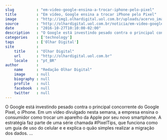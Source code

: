 ```yaml
---
slug          : "em-video-google-ensina-a-trocar-iphone-pelo-pixel"
title         : "Em vídeo, Google ensina a trocar iPhone pelo Pixel"
image         : "http://img1.olhardigital.uol.com.br/uploads/acervo_imagens/2016/10/20161027101303_660_420.jpg"
source        : "http://olhardigital.uol.com.br/noticia/em-video-google-ensina-a-trocar-iphone-pelo-pixel/63426"
date          : "2016-10-27T10:10:00-02:00"
description   : "O Google está investindo pesado contra o principal concorrente do Google Pixel, o iPhone. Em um vídeo divulgado nesta semana, a empresa ensina o consumidor como trocar um aparelho da Apple por seu novo smartphone. A estratégia faz parte de uma série chamada #PixelTips, que funciona como um guia de uso do celular e e explica o quão simples realizar a migração dos dados. ..."
categories    : ['technology']
tags          : ['Olhar Digital']
site          :
    title     : "Olhar Digital"
    url       : "http://olhardigital.uol.com.br"
    locale    : "pt_BR"
author        :
    name      : "Redação Olhar Digital"
    image     : null
    biography : null
    profile   : null
    facebook  : null
    twitter   : null
---
```


O Google está investindo pesado contra o principal concorrente do Google Pixel, o iPhone. Em um vídeo divulgado nesta semana, a empresa ensina o consumidor como trocar um aparelho da Apple por seu novo smartphone. A estratégia faz parte de uma série chamada #PixelTips, que funciona como um guia de uso do celular e e explica o quão simples realizar a migração dos dados. ...
